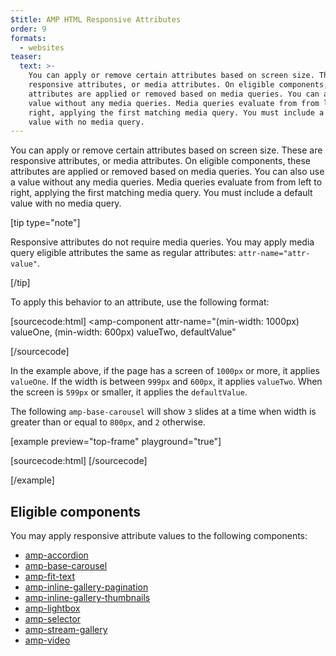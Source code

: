 ```yaml
---
$title: AMP HTML Responsive Attributes
order: 9
formats:
  - websites
teaser:
  text: >-
    You can apply or remove certain attributes based on screen size. These are
    responsive attributes, or media attributes. On eligible components, these
    attributes are applied or removed based on media queries. You can also use a
    value without any media queries. Media queries evaluate from from left to
    right, applying the first matching media query. You must include a default
    value with no media query.
---
```


<!--
This file is imported from https://github.com/ampproject/amphtml/blob/master/docs/spec/amp-html-responsive-attributes.md.
Please do not change this file.
If you have found a bug or an issue please
have a look and request a pull request there.
-->

<!---
Copyright 2021 The AMP HTML Authors. All Rights Reserved.

Licensed under the Apache License, Version 2.0 (the "License");
you may not use this file except in compliance with the License.
You may obtain a copy of the License at

      http://www.apache.org/licenses/LICENSE-2.0

Unless required by applicable law or agreed to in writing, software
distributed under the License is distributed on an "AS-IS" BASIS,
WITHOUT WARRANTIES OR CONDITIONS OF ANY KIND, either express or implied.
See the License for the specific language governing permissions and
limitations under the License.
-->



You can apply or remove certain attributes based on screen size. These are responsive attributes, or media attributes. On eligible components, these attributes are applied or removed based on media queries. You can also use a value without any media queries. Media queries evaluate from from left to right, applying the first matching media query. You must include a default value with no media query.

[tip type="note"]

Responsive attributes do not require media queries. You may apply media query eligible attributes the same as regular attributes: `attr-name="attr-value"`.

[/tip]

To apply this behavior to an attribute, use the following format:

[sourcecode:html]
<amp-component
  attr-name="(min-width: 1000px) valueOne, (min-width: 600px) valueTwo, defaultValue"
></amp-component>
[/sourcecode]

In the example above, if the page has a screen of `1000px` or more, it applies `valueOne`. If the width is between `999px` and `600px`, it applies `valueTwo`. When the screen is `599px` or smaller, it applies the `defaultValue`.

The following `amp-base-carousel` will show `3` slides at a time when width is greater than or equal to `800px`, and `2` otherwise.

[example preview="top-frame" playground="true"]

[sourcecode:html]
<amp-base-carousel
    width="900" height="200"
    layout="responsive"
    visible-count="(min-width: 800px) 3, 2">
  <amp-img src="./img/redgradient.png" layout="flex-item"></amp-img>
  <amp-img src="./img/greengradient.png" layout="flex-item"></amp-img>
  <amp-img src="./img/bluegradient.png" layout="flex-item"></amp-img>
  <amp-img src="./img/orangegradient.png" layout="flex-item"></amp-img>
  <amp-img src="./img/tealgradient.png" layout="flex-item"></amp-img>
  <amp-img src="./img/lemonyellowgradient.png" layout="flex-item"></amp-img>
  <amp-img src="./img/lilacgradient.png" layout="flex-item"></amp-img>
</amp-base-carousel>
[/sourcecode]

[/example]

## Eligible components <a name="eligible-components"></a>

You may apply responsive attribute values to the following components:

-   [amp-accordion](https://github.com/ampproject/amphtml/blob/master/docs/spec/./../extensions/amp-accordion/amp-accordion.md#animate)
-   [amp-base-carousel](https://github.com/ampproject/amphtml/blob/master/docs/spec/./../extensions/amp-base-carousel/amp-base-carousel.md#media-queries)
-   [amp-fit-text](https://github.com/ampproject/amphtml/blob/master/docs/spec/./../extensions/amp-fit-text/amp-fit-text.md#media-queries)
-   [amp-inline-gallery-pagination](https://github.com/ampproject/amphtml/blob/master/docs/spec/./../extensions/amp-inline-gallery/amp-inline-gallery.md#include-pagination-indicators)
-   [amp-inline-gallery-thumbnails](https://github.com/ampproject/amphtml/blob/master/docs/spec/./../extensions/amp-inline-gallery/amp-inline-gallery.md#include-pagination-thumbnails)
-   [amp-lightbox](https://github.com/ampproject/amphtml/blob/master/docs/spec/./../extensions/amp-lightbox/amp-lightbox.md#animation)
-   [amp-selector](https://github.com/ampproject/amphtml/blob/master/docs/spec/./../extensions/amp-selector/amp-selector.md#keyboard-select-mode)
-   [amp-stream-gallery](https://github.com/ampproject/amphtml/blob/master/docs/spec/./../extensions/amp-stream-gallery/amp-stream-gallery.md#media-queries)
-   [amp-video](https://github.com/ampproject/amphtml/blob/master/docs/spec/./../extensions/amp-video/amp-video.md#rotate-to-fullscreen)